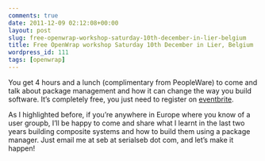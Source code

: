 ```yaml
---
comments: true
date: 2011-12-09 02:12:08+00:00
layout: post
slug: free-openwrap-workshop-saturday-10th-december-in-lier-belgium
title: Free OpenWrap workshop Saturday 10th December in Lier, Belgium
wordpress_id: 111
tags: [openwrap]
---
```


You get 4 hours and a lunch (complimentary from PeopleWare) to come and talk about package management and how it can change the way you build software. It’s completely free, you just need to register on [eventbrite](http://www.eventbrite.com/event/2561950864).

As I highlighted before, if you’re anywhere in Europe where you know of a user groupb, I’ll be happy to come and share what I learnt in the last two years building composite systems and how to build them using a package manager. Just email me at seb at serialseb dot com, and let’s make it happen!
